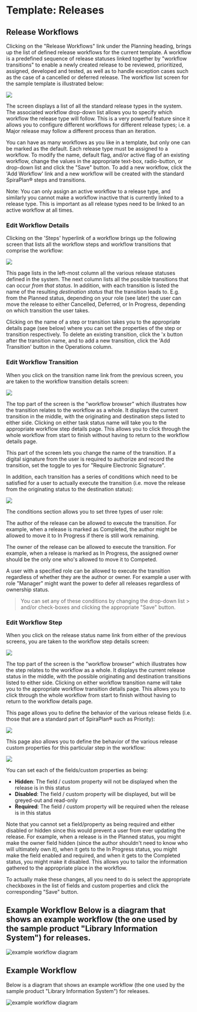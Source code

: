 # Template: Releases


## Release Workflows

Clicking on the "Release Workflows" link under the Planning heading, brings up the list of defined release workflows for the current template. A workflow is a predefined sequence of release statuses linked together by "workflow transitions" to enable a newly created release to be reviewed, prioritized, assigned, developed and tested, as well as to handle exception cases such as the case of a cancelled or deferred release. The workflow list screen for the sample template is illustrated below:

![](img/Template_Releases_121.png)

The screen displays a list of all the standard release types in the system. The associated workflow drop-down list allows you to specify which workflow the release type will follow. This is a very powerful feature since it allows you to configure different workflows for different release types; i.e. a Major release may follow a different process than an iteration.

You can have as many workflows as you like in a template, but only one can be marked as the default. Each release type must be assigned to a workflow. To modify the name, default flag, and/or active flag of an existing workflow, change the values in the appropriate text-box, radio-button, or drop-down list and click the "Save" button. To add a new workflow, click the 'Add Workflow' link and a new workflow will be created with the standard SpiraPlan® steps and transitions.

Note: You can only assign an active workflow to a release type, and similarly you cannot make a workflow inactive that is currently linked to a release type. This is important as all release types need to be linked to an active workflow at all times.


### Edit Workflow Details

Clicking on the 'Steps' hyperlink of a workflow brings up the following screen that lists all the workflow steps and workflow transitions that comprise the workflow:

![](img/Template_Releases_122.png)

This page lists in the left-most column all the various release statuses defined in the system. The next column lists all the possible transitions that can occur *from that status*. In addition, with each transition is listed the name of the resulting *destination status* that the transition leads to. E.g. from the Planned status, depending on your role (see later) the user can move the release to either Cancelled, Deferred, or In Progress, depending on which transition the user takes.

Clicking on the name of a step or transition takes you to the appropriate details page (see below) where you can set the properties of the step or transition respectively. To delete an existing transition, click the 'x button after the transition name, and to add a new transition, click the 'Add Transition' button in the Operations column.


### Edit Workflow Transition

When you click on the transition name link from the previous screen, you are taken to the workflow transition details screen:

![](img/Template_Releases_123.png)

The top part of the screen is the "workflow browser" which illustrates how the transition relates to the workflow as a whole. It displays the current transition in the middle, with the originating and destination steps listed to either side. Clicking on either task status name will take you to the appropriate workflow step details page. This allows you to click through the whole workflow from start to finish without having to return to the workflow details page.

This part of the screen lets you change the name of the transition. If a digital signature from the user is required to authorize and record the transition, set the toggle to yes for "Require Electronic Signature".

In addition, each transition has a series of conditions which need to be satisfied for a user to actually execute the transition (i.e. move the release from the originating status to the destination status):

![](img/Template_Releases_124.png)

The conditions section allows you to set three types of user role:

The author of the release can be allowed to execute the transition. For example, when a release is marked as Completed, the author might be allowed to move it to In Progress if there is still work remaining.

The owner of the release can be allowed to execute the transition. For example, when a release is marked as In Progress, the assigned owner should be the only one who's allowed to move it to Competed.

A user with a specified role can be allowed to execute the transition regardless of whether they are the author or owner. For example a user with role "Manager" might want the power to defer all releases regardless of ownership status.

> You can set any of these conditions by changing the drop-down list > and/or check-boxes and clicking the appropriate "Save" button.


### Edit Workflow Step

When you click on the release status name link from either of the previous screens, you are taken to the workflow step details screen:

![](img/Template_Releases_125.png)

The top part of the screen is the "workflow browser" which illustrates how the step relates to the workflow as a whole. It displays the current release status in the middle, with the possible originating and destination transitions listed to either side. Clicking on either workflow transition name will take you to the appropriate workflow transition details page. This allows you to click through the whole workflow from start to finish without having to return to the workflow details page.

This page allows you to define the behavior of the various release fields (i.e. those that are a standard part of SpiraPlan® such as Priority):

![](img/Template_Releases_126.png)

This page also allows you to define the behavior of the various release custom properties for this particular step in the workflow:

![](img/Template_Releases_127.png)

You can set each of the fields/custom properties as being:

- **Hidden**: The field / custom property will not be displayed when the release is in this status
- **Disabled**: The field / custom property will be displayed, but will be greyed-out and read-only
- **Required**: The field / custom property will be required when the release is in this status

Note that you cannot set a field/property as being required and either disabled or hidden since this would prevent a user from ever updating the release. For example, when a release is in the Planned status, you might make the owner field hidden (since the author shouldn't need to know who will ultimately own it), when it gets to the In Progress status, you might make the field enabled and required, and when it gets to the Completed status, you might make it disabled. This allows you to tailor the information gathered to the appropriate place in the workflow.

To actually make these changes, all you need to do is select the appropriate checkboxes in the list of fields and custom properties and click the corresponding "Save" button.


## Example Workflow Below is a diagram that shows an example workflow (the one used by the sample product "Library Information System") for releases.

![example workflow diagram](img/Template_Releases_WorkflowDiagram.png)


## Example Workflow
Below is a diagram that shows an example workflow (the one used by the sample product "Library Information System") for releases.

![example workflow diagram](img/Template_Releases_WorkflowDiagram.png)